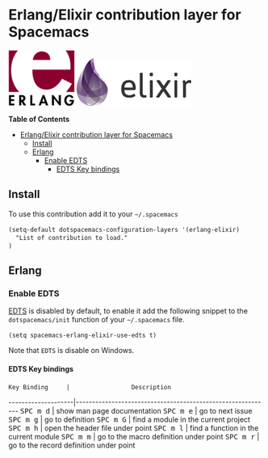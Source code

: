 # Erlang/Elixir contribution layer for Spacemacs

![logo_erlang](https://raw.githubusercontent.com/syl20bnr/spacemacs/master/contrib/lang/erlang-elixir/erlang.png)
![logo_elixir](https://raw.githubusercontent.com/syl20bnr/spacemacs/master/contrib/lang/erlang-elixir/elixir.png)

<!-- markdown-toc start - Don't edit this section. Run M-x markdown-toc/generate-toc again -->
**Table of Contents**

- [Erlang/Elixir contribution layer for Spacemacs](#erlangelixir-contribution-layer-for-spacemacs)
    - [Install](#install)
    - [Erlang](#erlang)
        - [Enable EDTS](#enable-edts)
            - [EDTS Key bindings](#edts-key-bindings)

<!-- markdown-toc end -->

## Install

To use this contribution add it to your `~/.spacemacs`

```elisp
(setq-default dotspacemacs-configuration-layers '(erlang-elixir)
  "List of contribution to load."
)
```

## Erlang

### Enable EDTS

[EDTS][] is disabled by default, to enable it add the following snippet to
the `dotspacemacs/init` function of your `~/.spacemacs` file.

```elisp
(setq spacemacs-erlang-elixir-use-edts t)
```

Note that `EDTS` is disable on Windows.

#### EDTS Key bindings

    Key Binding     |                 Description
--------------------|------------------------------------------------------------
<kbd>SPC m d</kbd>  | show man page documentation
<kbd>SPC m e</kbd>  | go to next issue
<kbd>SPC m g</kbd>  | go to definition
<kbd>SPC m G</kbd>  | find a module in the current project
<kbd>SPC m h</kbd>  | open the header file under point
<kbd>SPC m l</kbd>  | find a function in the current module
<kbd>SPC m m</kbd>  | go to the macro definition under point
<kbd>SPC m r</kbd>  | go to the record definition under point

[EDTS]: https://github.com/tjarvstrand/edts
